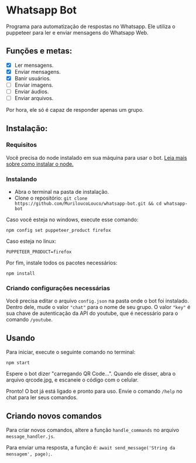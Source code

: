 # Whatsapp Bot

Programa para automatização de respostas no Whatsapp. Ele utiliza o puppeteer para ler e enviar mensagens do Whatsapp Web.

## Funções e metas:

- [x] Ler mensagens.
- [x] Enviar mensagens.
- [x] Banir usuários.
- [ ] Enviar imagens.
- [ ] Enviar áudios.
- [ ] Enviar arquivos.

Por hora, ele só é capaz de responder apenas um grupo.

## Instalação:

### Requisitos

Você precisa do node instalado em sua máquina para usar o bot. [Leia mais sobre como instalar o node.](https://nodejs.org/pt-br/)

### Instalando

* Abra o terminal na pasta de instalação.
* Clone o repositório: `git clone https://github.com/MuriloucoLouco/whatsapp-bot.git && cd whatsapp-bot`

Caso você esteja no windows, execute esse comando:

`npm config set puppeteer_product firefox`

Caso esteja no linux:

`PUPPETEER_PRODUCT=firefox`

Por fim, instale todos os pacotes necessários:

`npm install`

### Criando configurações necessárias

Você precisa editar o arquivo `config.json` na pasta onde o bot foi instalado.
Dentro dele, mude o valor `"chat"` para o nome de seu grupo.
O valor `"key"` é sua chave de autenticação da API do youtube, que é necessário para o comando `/youtube`.

## Usando

Para iniciar, execute o seguinte comando no terminal:

`npm start`

Espere o bot dizer "carregando QR Code...". Quando ele disser, abra o arquivo qrcode.jpg, e escaneie o código com o celular.

Pronto! O bot já está ligado e pronto para uso. Envie o comando `/help` no chat para ler seus comandos.

## Criando novos comandos

Para criar novos comandos, altere a função `handle_commands` no arquivo `message_handler.js`.

Para enviar uma resposta, a função é: `await send_message('String da mensagem', page);`.
